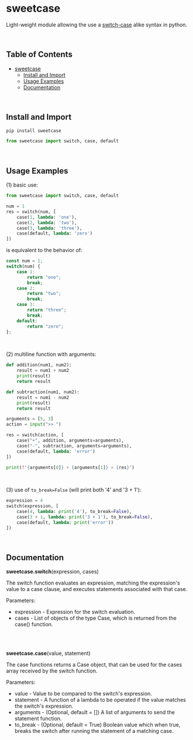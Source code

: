 # sweetcase
Light-weight module allowing the use a [switch-case](https://developer.mozilla.org/en-US/docs/Web/JavaScript/Reference/Statements/switch) alike syntax in python.

<br/>

## Table of Contents 
- [sweetcase](#sweetcase)
    + [Install and Import](#install-and-import)
    + [Usage Examples](#usage-examples)
    + [Documentation](#documentation)

<br/>

## Install and Import

```bash
pip install sweetcase
```

```python
from sweetcase import switch, case, default
```

<br/>

## Usage Examples
(1) basic use:
```python
from sweetcase import switch, case, default

num = 1
res = switch(num, [
    case(1, lambda: 'one'),
    case(2, lambda: 'two'),
    case(3, lambda: 'three'),
    case(default, lambda: 'zero')
])
```

is equivalent to the behavior of:
```js
const num = 1;
switch(num) {
    case 1:
        return "one";
        break;
    case 2:
        return "two";
        break;
    case 3:
        return "three";
        break;
    default:
        return "zero";
};
```
<br/>

(2) multiline function with arguments:
```python
def addition(num1, num2):
    result = num1 + num2
    print(result)
    return result

def subtraction(num1, num2):
    result = num1 - num2
    print(result)
    return result

arguments = [5, 3]
action = input(">> ")

res = switch(action, [
    case("+", addition, arguments=arguments),
    case("-", subtraction, arguments=arguments),
    case(default, lambda: 'error')
])

print(f"{arguments[0]} + {arguments[1]} = {res}")
```
<br/>

(3) use of `to_break=False` (will print both '4' and '3 + 1'):
```python
expression = 4
switch(expression, [
    case(4, lambda: print('4'), to_break=False),
    case(3 + 1, lambda: print('3 + 1'), to_break=False),
    case(default, lambda: print('error'))
])
```
<br/>

## Documentation
**sweetcase.switch**(expression, cases)

The switch function evaluates an expression, matching the expression's value to a case clause, and executes statements associated with that case.

Parameters:
* expression - Expression for the switch evaluation.
* cases - List of objects of the type Case, which is returned from the case() function.

<br/><br/>

**sweetcase.case**(value, statement)

The case functions returns a Case object, that can be used for the cases array received by the switch function.

Parameters:
* value -  Value to be compared to the switch's expression.
* statement - A function of a lambda to be operated if the value matches the switch's expression.
* arguments - (Optional, default = []) A list of arguments to send the statement function.
* to_break - (Optional, default = True) Boolean value which when true, breaks the switch after running the statement of a matching case. 
